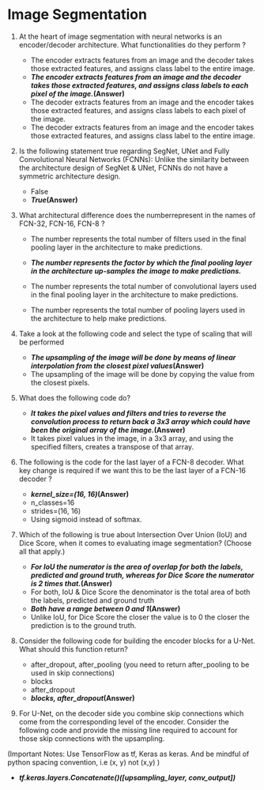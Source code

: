 # Image Segmentation

1. At the heart of image segmentation with neural networks is an encoder/decoder architecture. What functionalities do they perform ?

   - The encoder extracts features from an image and the decoder takes those extracted features, and assigns class label to the entire image.
   - **_The encoder extracts features from an image and the decoder takes those extracted features, and assigns class labels to each pixel of the image._(Answer)**
   - The decoder extracts features from an image and the encoder takes those extracted features, and assigns class labels to each pixel of the image.
   - The decoder extracts features from an image and the encoder takes those extracted features, and assigns class label to the entire image.

2. Is the following statement true regarding SegNet, UNet and Fully Convolutional Neural Networks (FCNNs):
   Unlike the similarity between the architecture design of SegNet & UNet, FCNNs do not have a symmetric architecture design.

   - False
   - **_True_(Answer)**

3. What architectural difference does the numberrepresent in the names of FCN-32, FCN-16, FCN-8 ?

   - The number represents the total number of filters used in the final pooling layer in the architecture to make predictions.

   - **_The number represents the factor by which the final pooling layer in the architecture up-samples the image to make predictions._**
   - The number represents the total number of convolutional layers used in the final pooling layer in the architecture to make predictions.
   - The number represents the total number of pooling layers used in the architecture to help make predictions.

4. Take a look at the following code and select the type of scaling that will be performed

   - **_The upsampling of the image will be done by means of linear interpolation from the closest pixel values_(Answer)**
   - The upsampling of the image will be done by copying the value from the closest pixels.

5. What does the following code do?

   - **_It takes the pixel values and filters and tries to reverse the convolution process to return back a 3x3 array which could have been the original array of the image._(Answer)**
   - It takes pixel values in the image, in a 3x3 array, and using the specified filters, creates a transpose of that array.

6. The following is the code for the last layer of a FCN-8 decoder. What key change is required if we want this to be the last layer of a FCN-16 decoder ?

   - **_kernel_size=(16, 16)_(Answer)**
   - n_classes=16
   - strides=(16, 16)
   - Using sigmoid instead of softmax.

7. Which of the following is true about Intersection Over Union (IoU) and Dice Score, when it comes to evaluating image segmentation? (Choose all that apply.)

   - **_For IoU the numerator is the area of overlap for both the labels, predicted and ground truth, whereas for Dice Score the numerator is 2 times that._(Answer)**
   - For both, IoU & Dice Score the denominator is the total area of both the labels, predicted and ground truth
   - **_Both have a range between 0 and 1_(Answer)**
   - Unlike IoU, for Dice Score the closer the value is to 0 the closer the prediction is to the ground truth.

8. Consider the following code for building the encoder blocks for a U-Net. What should this function return?

   - after_dropout, after_pooling (you need to return after_pooling to be used in skip connections)
   - blocks
   - after_dropout
   - **_blocks, after_dropout_(Answer)**

9. For U-Net, on the decoder side you combine skip connections which come from the corresponding level of the encoder. Consider the following code and provide the missing line required to account for those skip connections with the upsampling.

(Important Notes: Use TensorFlow as tf, Keras as keras. And be mindful of python spacing convention, i.e (x, y) not (x,y) )

- **_tf.keras.layers.Concatenate()([upsampling_layer, conv_output])_**
